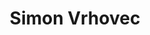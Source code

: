 ---
SICRIS: '33190'
draft: false
fixName: simon_vrhovec
lab: Laboratorij za informatiko
labPos: Član laboratorija
location: FRI
mailInfo: simon.vrhovec@fri.uni-lj.si
officeHours: null
profName: asist. Simon Vrhovec
profTitle: Zunanji sodelavec
telephoneInfo: '367'
title: Simon Vrhovec
---